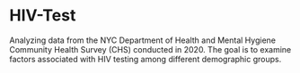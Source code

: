 # HIV-Test
Analyzing data from the NYC Department of Health and Mental Hygiene Community Health Survey (CHS) conducted in 2020. The goal is to examine factors associated with HIV testing among different demographic groups.
